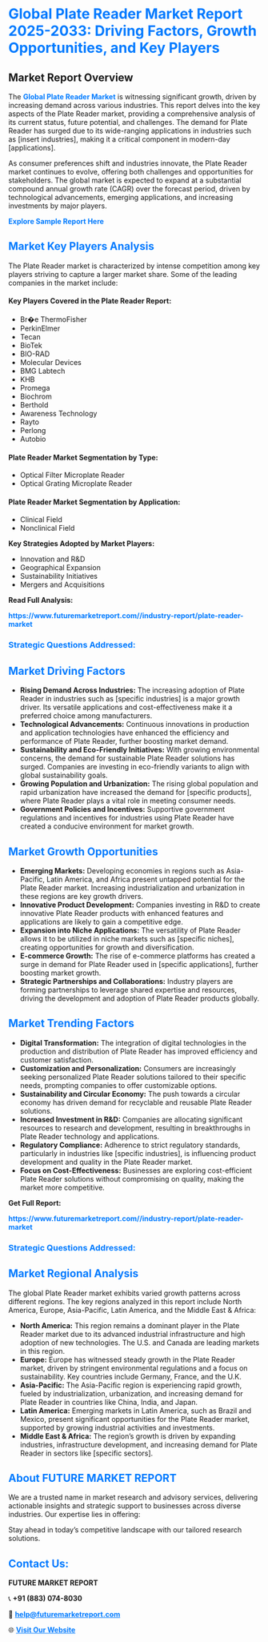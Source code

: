 <h1 style="color: #007BFF;">Global Plate Reader Market Report 2025-2033: Driving Factors, Growth Opportunities, and Key Players</h1>

<section id="overview">
<h2>Market Report Overview</h2>
<p>The <a href="https://www.futuremarketreport.com//industry-report/plate-reader-market" style="color: #007BFF; text-decoration: none;"><strong>Global Plate Reader Market</strong></a> is witnessing significant growth, driven by increasing demand across various industries. This report delves into the key aspects of the Plate Reader market, providing a comprehensive analysis of its current status, future potential, and challenges. The demand for Plate Reader has surged due to its wide-ranging applications in industries such as [insert industries], making it a critical component in modern-day [applications].</p>
<p>As consumer preferences shift and industries innovate, the Plate Reader market continues to evolve, offering both challenges and opportunities for stakeholders. The global market is expected to expand at a substantial compound annual growth rate (CAGR) over the forecast period, driven by technological advancements, emerging applications, and increasing investments by major players.</p>
</section>

<section id="overview">
<p><a href="https://www.futuremarketreport.com//request-sample/reportId=45800" style="color: #007BFF; text-decoration: none;"><strong>Explore Sample Report Here</strong></a></p>
</section>

<section id="key-players">
<h2 style="color: #007BFF;">Market Key Players Analysis</h2>
<p>The Plate Reader market is characterized by intense competition among key players striving to capture a larger market share. Some of the leading companies in the market include:</p>
<h4>Key Players Covered in the Plate Reader Report:</h4>
<ul><li>Br�e ThermoFisher</li><li>PerkinElmer</li><li>Tecan</li><li>BioTek</li><li>BIO-RAD</li><li>Molecular Devices</li><li>BMG Labtech</li><li>KHB</li><li>Promega</li><li>Biochrom</li><li>Berthold</li><li>Awareness Technology</li><li>Rayto</li><li>Perlong</li><li>Autobio</li></ul>
<h4>Plate Reader Market Segmentation by Type:</h4>
<ul><li>Optical Filter Microplate Reader</li><li>Optical Grating Microplate Reader</li></ul>

<h4>Plate Reader Market Segmentation by Application:</h4>
<ul><li>Clinical Field</li><li>Nonclinical Field</li></ul>
<p><strong>Key Strategies Adopted by Market Players:</strong></p>
<ul>
<li>Innovation and R&D</li>
<li>Geographical Expansion</li>
<li>Sustainability Initiatives</li>
<li>Mergers and Acquisitions</li>
</ul>
</section>

<section>
<p><strong>Read Full Analysis: </strong></p><a href="https://www.futuremarketreport.com//industry-report/plate-reader-market" style="color: #007BFF; text-decoration: none;"><strong>https://www.futuremarketreport.com//industry-report/plate-reader-market</strong></a>
<h3 style="color: #007BFF;">Strategic Questions Addressed:</h3>
</section>

<section id="driving-factors">
<h2 style="color: #007BFF;">Market Driving Factors</h2>
<ul>
<li><strong>Rising Demand Across Industries:</strong> The increasing adoption of Plate Reader in industries such as [specific industries] is a major growth driver. Its versatile applications and cost-effectiveness make it a preferred choice among manufacturers.</li>
<li><strong>Technological Advancements:</strong> Continuous innovations in production and application technologies have enhanced the efficiency and performance of Plate Reader, further boosting market demand.</li>
<li><strong>Sustainability and Eco-Friendly Initiatives:</strong> With growing environmental concerns, the demand for sustainable Plate Reader solutions has surged. Companies are investing in eco-friendly variants to align with global sustainability goals.</li>
<li><strong>Growing Population and Urbanization:</strong> The rising global population and rapid urbanization have increased the demand for [specific products], where Plate Reader plays a vital role in meeting consumer needs.</li>
<li><strong>Government Policies and Incentives:</strong> Supportive government regulations and incentives for industries using Plate Reader have created a conducive environment for market growth.</li>
</ul>
</section>

<section id="growth-opportunities">
<h2 style="color: #007BFF;">Market Growth Opportunities</h2>
<ul>
<li><strong>Emerging Markets:</strong> Developing economies in regions such as Asia-Pacific, Latin America, and Africa present untapped potential for the Plate Reader market. Increasing industrialization and urbanization in these regions are key growth drivers.</li>
<li><strong>Innovative Product Development:</strong> Companies investing in R&D to create innovative Plate Reader products with enhanced features and applications are likely to gain a competitive edge.</li>
<li><strong>Expansion into Niche Applications:</strong> The versatility of Plate Reader allows it to be utilized in niche markets such as [specific niches], creating opportunities for growth and diversification.</li>
<li><strong>E-commerce Growth:</strong> The rise of e-commerce platforms has created a surge in demand for Plate Reader used in [specific applications], further boosting market growth.</li>
<li><strong>Strategic Partnerships and Collaborations:</strong> Industry players are forming partnerships to leverage shared expertise and resources, driving the development and adoption of Plate Reader products globally.</li>
</ul>
</section>

<section id="trending-factors">
<h2 style="color: #007BFF;">Market Trending Factors</h2>
<ul>
<li><strong>Digital Transformation:</strong> The integration of digital technologies in the production and distribution of Plate Reader has improved efficiency and customer satisfaction.</li>
<li><strong>Customization and Personalization:</strong> Consumers are increasingly seeking personalized Plate Reader solutions tailored to their specific needs, prompting companies to offer customizable options.</li>
<li><strong>Sustainability and Circular Economy:</strong> The push towards a circular economy has driven demand for recyclable and reusable Plate Reader solutions.</li>
<li><strong>Increased Investment in R&D:</strong> Companies are allocating significant resources to research and development, resulting in breakthroughs in Plate Reader technology and applications.</li>
<li><strong>Regulatory Compliance:</strong> Adherence to strict regulatory standards, particularly in industries like [specific industries], is influencing product development and quality in the Plate Reader market.</li>
<li><strong>Focus on Cost-Effectiveness:</strong> Businesses are exploring cost-efficient Plate Reader solutions without compromising on quality, making the market more competitive.</li>
</ul>
</section>

<section>
<p><strong>Get Full Report: </strong></p><a href="https://www.futuremarketreport.com//industry-report/plate-reader-market" style="color: #007BFF; text-decoration: none;"><strong>https://www.futuremarketreport.com//industry-report/plate-reader-market</strong></a>
<h3 style="color: #007BFF;">Strategic Questions Addressed:</h3>
</section>


<section id="regional-analysis">
<h2 style="color: #007BFF;">Market Regional Analysis</h2>
<p>The global Plate Reader market exhibits varied growth patterns across different regions. The key regions analyzed in this report include North America, Europe, Asia-Pacific, Latin America, and the Middle East & Africa:</p>
<ul>
<li><strong>North America:</strong> This region remains a dominant player in the Plate Reader market due to its advanced industrial infrastructure and high adoption of new technologies. The U.S. and Canada are leading markets in this region.</li>
<li><strong>Europe:</strong> Europe has witnessed steady growth in the Plate Reader market, driven by stringent environmental regulations and a focus on sustainability. Key countries include Germany, France, and the U.K.</li>
<li><strong>Asia-Pacific:</strong> The Asia-Pacific region is experiencing rapid growth, fueled by industrialization, urbanization, and increasing demand for Plate Reader in countries like China, India, and Japan.</li>
<li><strong>Latin America:</strong> Emerging markets in Latin America, such as Brazil and Mexico, present significant opportunities for the Plate Reader market, supported by growing industrial activities and investments.</li>
<li><strong>Middle East & Africa:</strong> The region’s growth is driven by expanding industries, infrastructure development, and increasing demand for Plate Reader in sectors like [specific sectors].</li>
</ul>
</section>

<footer>
<h2 style="color: #007BFF;">About FUTURE MARKET REPORT</h2>
<p>We are a trusted name in market research and advisory services, delivering actionable insights and strategic support to businesses across diverse industries. Our expertise lies in offering:</p>

<p>Stay ahead in today’s competitive landscape with our tailored research solutions.</p>

<h2 style="color: #007BFF;">Contact Us:</h2>
<p><strong>FUTURE MARKET REPORT</strong></p>
<p>📞 <strong>+91 (883) 074-8030</strong></p>
<p>📧 <strong><a href="mailto:help@futuremarketreport.com" style="color: #007BFF;">help@futuremarketreport.com</a></strong></p>
<p>🌐 <strong><a href="https://www.futuremarketreport.com/" style="color: #007BFF;">Visit Our Website</a></strong></p>
</footer>